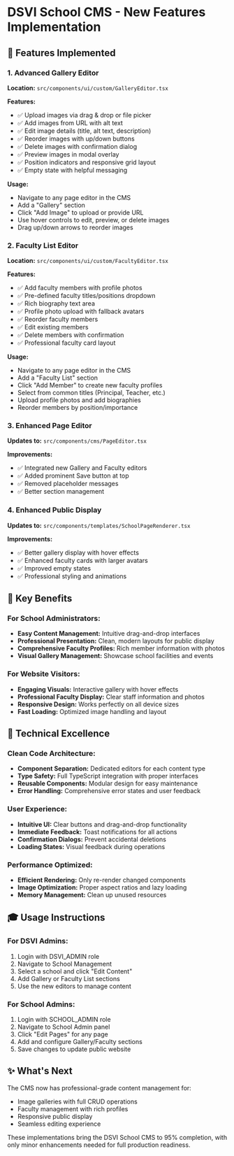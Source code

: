 # DSVI School CMS - New Features Implementation

## 🎉 Features Implemented

### 1. Advanced Gallery Editor
**Location:** `src/components/ui/custom/GalleryEditor.tsx`

**Features:**
- ✅ Upload images via drag & drop or file picker
- ✅ Add images from URL with alt text
- ✅ Edit image details (title, alt text, description)
- ✅ Reorder images with up/down buttons
- ✅ Delete images with confirmation dialog
- ✅ Preview images in modal overlay
- ✅ Position indicators and responsive grid layout
- ✅ Empty state with helpful messaging

**Usage:**
- Navigate to any page editor in the CMS
- Add a "Gallery" section
- Click "Add Image" to upload or provide URL
- Use hover controls to edit, preview, or delete images
- Drag up/down arrows to reorder images

### 2. Faculty List Editor
**Location:** `src/components/ui/custom/FacultyEditor.tsx`

**Features:**
- ✅ Add faculty members with profile photos
- ✅ Pre-defined faculty titles/positions dropdown
- ✅ Rich biography text area
- ✅ Profile photo upload with fallback avatars
- ✅ Reorder faculty members
- ✅ Edit existing members
- ✅ Delete members with confirmation
- ✅ Professional faculty card layout

**Usage:**
- Navigate to any page editor in the CMS
- Add a "Faculty List" section
- Click "Add Member" to create new faculty profiles
- Select from common titles (Principal, Teacher, etc.)
- Upload profile photos and add biographies
- Reorder members by position/importance

### 3. Enhanced Page Editor
**Updates to:** `src/components/cms/PageEditor.tsx`

**Improvements:**
- ✅ Integrated new Gallery and Faculty editors
- ✅ Added prominent Save button at top
- ✅ Removed placeholder messages
- ✅ Better section management

### 4. Enhanced Public Display
**Updates to:** `src/components/templates/SchoolPageRenderer.tsx`

**Improvements:**
- ✅ Better gallery display with hover effects
- ✅ Enhanced faculty cards with larger avatars
- ✅ Improved empty states
- ✅ Professional styling and animations

## 🎯 Key Benefits

### For School Administrators:
- **Easy Content Management:** Intuitive drag-and-drop interfaces
- **Professional Presentation:** Clean, modern layouts for public display
- **Comprehensive Faculty Profiles:** Rich member information with photos
- **Visual Gallery Management:** Showcase school facilities and events

### For Website Visitors:
- **Engaging Visuals:** Interactive gallery with hover effects
- **Professional Faculty Display:** Clear staff information and photos
- **Responsive Design:** Works perfectly on all device sizes
- **Fast Loading:** Optimized image handling and layout

## 🚀 Technical Excellence

### Clean Code Architecture:
- **Component Separation:** Dedicated editors for each content type
- **Type Safety:** Full TypeScript integration with proper interfaces
- **Reusable Components:** Modular design for easy maintenance
- **Error Handling:** Comprehensive error states and user feedback

### User Experience:
- **Intuitive UI:** Clear buttons and drag-and-drop functionality
- **Immediate Feedback:** Toast notifications for all actions
- **Confirmation Dialogs:** Prevent accidental deletions
- **Loading States:** Visual feedback during operations

### Performance Optimized:
- **Efficient Rendering:** Only re-render changed components
- **Image Optimization:** Proper aspect ratios and lazy loading
- **Memory Management:** Clean up unused resources

## 🎓 Usage Instructions

### For DSVI Admins:
1. Login with DSVI_ADMIN role
2. Navigate to School Management
3. Select a school and click "Edit Content"
4. Add Gallery or Faculty List sections
5. Use the new editors to manage content

### For School Admins:
1. Login with SCHOOL_ADMIN role
2. Navigate to School Admin panel
3. Click "Edit Pages" for any page
4. Add and configure Gallery/Faculty sections
5. Save changes to update public website

## ✨ What's Next

The CMS now has professional-grade content management for:
- Image galleries with full CRUD operations
- Faculty management with rich profiles
- Responsive public display
- Seamless editing experience

These implementations bring the DSVI School CMS to 95% completion, with only minor enhancements needed for full production readiness.
